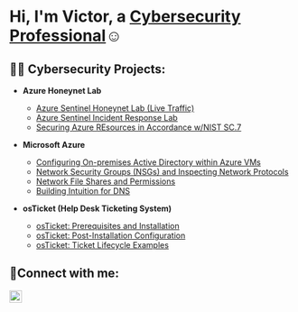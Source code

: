<h1>Hi, I'm Victor, a <a href="https://linkedin.com/in/">Cybersecurity Professional</a>☺</h1>

<h2>👨‍💻 Cybersecurity Projects:</h2>

- <b>Azure Honeynet Lab</b>
  - [Azure Sentinel Honeynet Lab (Live Traffic)](https://github.com/TherealvictorIT/Azure-Sentinel-Honey-net-Lab-)
  - [Azure Sentinel Incident Response Lab](https://github.com/TherealvictorIT/Azure-Sentinel-Incident-Response-Lab/tree/main)
  - [Securing Azure REsources in Accordance w/NIST SC.7](https://github.com/TherealvictorIT/Securing-Azure-Resources-in-accordance-with-NIST-SC-7)

- <b>Microsoft Azure</b>
  - [Configuring On-premises Active Directory within Azure VMs](https://github.com/TherealvictorIT/Configuring-On-premises-Active-Directory-within-Azure-VMs)
  - [Network Security Groups (NSGs) and Inspecting Network Protocols](https://github.com/TherealvictorIT/Network-Security-Groups-NSGs-and-Inspecting-Network-Protocols)
  - [Network File Shares and Permissions](https://github.com/TherealvictorIT/Network-File-Shares-and-Permissions)
  - [Building Intuition for DNS](https://github.com/TherealvictorIT/Building-Intuition-for-DNS)
 
- <b>osTicket (Help Desk Ticketing System)</b>
  - [osTicket: Prerequisites and Installation](https://github.com/TherealvictorIT/osticket-prereqs)
  - [osTicket: Post-Installation Configuration](https://github.com/TherealvictorIT/osTicketPostConfiguration)
  - [osTicket: Ticket Lifecycle Examples](https://github.com/TherealvictorIT/osTicket-LifeCycle-Examples)

<h2>🤳Connect with me:</h2>


[<img align="left" alt="Victor | LinkedIn" width="22px" src="https://cdn.jsdelivr.net/npm/simple-icons@v3/icons/linkedin.svg" />][linkedin]



[linkedin]: https://linkedin.com/in/
